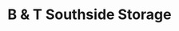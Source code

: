 ---
title: "B & T Southside Storage"
url: /manhattan/b-and-t-southside-storage/
shop: storage rental
---